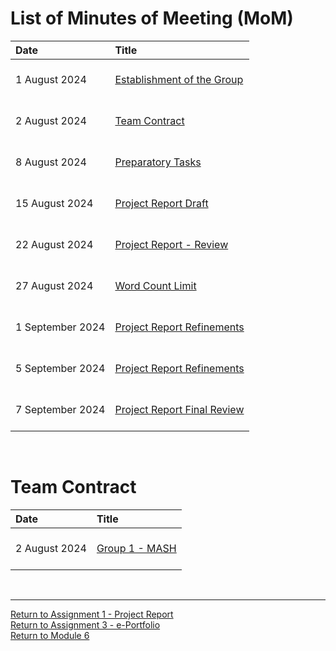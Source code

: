 # List of Minutes of Meeting (MoM)

| Date	| Title	|	
| :------ | :-------- | 
| 1 August 2024	| <br> [Establishment of the Group](SSD_A1_MoM_GroupEstablish_20240801.pdf) <br><br> |
| 2 August 2024 | <br> [Team Contract](SSD_A1_MoM_TeamContract_20240802.pdf) <br><br> |
| 8 August 2024 | <br> [Preparatory Tasks](SSD_A1_MoM_PreparatoryTasks_20240808.pdf) <br><br> |
| 15 August 2024 | <br> [Project Report Draft](SSD_A1_MoM_ProjectReportDraft_20240815.pdf) <br><br> |
| 22 August 2024 | <br> [Project Report - Review](SSD_A1_MoM_ProjectReportReview_20240822.pdf) <br><br> |
| 27 August 2024 | <br> [Word Count Limit](SSD_A1_MoM_WordCountLimit_20240827.pdf) <br><br> |
| 1 September 2024 | <br> [Project Report Refinements](SSD_A1_MoM_ProjectReportRefinements_20240901.pdf) <br><br> |
| 5 September 2024 | <br> [Project Report Refinements](SSD_A1_MoM_ProjectReport2ndRefinements_20240905.pdf) <br><br> |
| 7 September 2024 | <br> [Project Report Final Review](SSD_A1_MoM_ProjectReportFinalReview_20240907.pdf) <br><br> |

<br>

# Team Contract

| Date	| Title	|	
| :------ | :-------- | 
| 2 August 2024 | <br> [Group 1 - MASH](SSD_A1_TeamContract_Group1.pdf) <br><br> |

<br>

---

[Return to Assignment 1 - Project Report](SSD.md) <br>
[Return to Assignment 3 - e-Portfolio](SSD_A3.md) <br>
[Return to Module 6](SSD_main.md)
